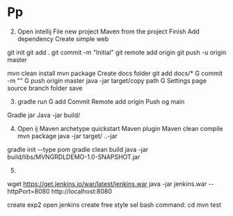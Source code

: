 # Pp
2. Open intellij 
File new project
Maven from the project
Finish
Add dependency 
Create simple web

git init
git add .
git commit -m "Initial"
git remote add origin
git push -u origin master 

mvn clean install
mvn package 
Create docs folder
git add docs/*
G commit -m ""
G push origin master
java -jar target/copy path
G Settings page source branch folder save

3. gradle run
G add
   Commit 
   Remote add origin 
   Push og main

Gradle jar
Java -jar build/

4. Open ij
Maven archetype quickstart
Maven plugin
Maven clean compile
mvn package
java -jar target/ ..-jar

gradle init --type pom
gradle clean build
java -jar build/libs/MVNGRDLDEMO-1.0-SNAPSHOT.jar

5.
wget https://get.jenkins.io/war/latest/jenkins.war
java -jar jenkins.war --httpPort=8080
http://localhost:8080

create exp2 
open jenkins 
create free style
sel bash
command: cd
mvn test
